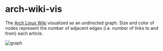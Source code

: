 # arch-wiki-vis

The [Arch Linux Wiki](https://wiki.archlinux.org/) visualized as an undirected graph. Size and color of nodes represent
the number of adjacent edges (i.e. number of links to and from) each article.

![graph](http://i.imgur.com/SSOOpst.png)
